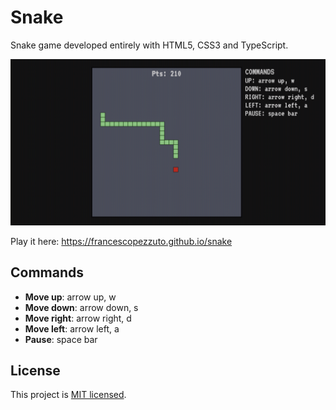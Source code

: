 # Snake

Snake game developed entirely with HTML5, CSS3 and TypeScript.

![Alt Game screenshot](https://github.com/francescopezzuto/snake/raw/master/screenshot.png)

Play it here: https://francescopezzuto.github.io/snake

## Commands

-   **Move up**: arrow up, w
-   **Move down**: arrow down, s
-   **Move right**: arrow right, d
-   **Move left**: arrow left, a
-   **Pause**: space bar

## License

This project is [MIT licensed](https://github.com/francescopezzuto/snake/blob/master/LICENSE).
